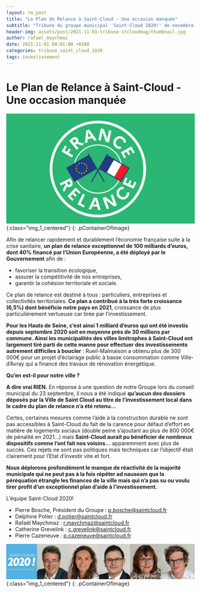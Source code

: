 ```yaml
---
layout: rm_post
title: "Le Plan de Relance à Saint-Cloud - Une occasion manquée"
subtitle: "Tribune du groupe municipal 'Saint-Cloud 2020!' de novembre 2021"
header-img: assets/post/2021-11-01-tribune-stcloudmag/thumbnail.jpg
author: rafael_maychmaz
date: 2021-11-01 00:01:00 +0100
categories: tribune_saint_cloud_2020 
tags: investissement
---
```


# Le Plan de Relance à Saint-Cloud - Une occasion manquée

![texte alternatif à l'image](/assets/post/2021-11-01-tribune-stcloudmag/thumbnail.jpg "Description de l info-bulle image"){:class="img_1_centered"}
{: .pContainerOfImage}

Afin de relancer rapidement et durablement l’économie française suite à la crise sanitaire, **un plan de relance exceptionnel de 100 milliards d’euros, dont 40% financé par l’Union Européenne, a été déployé par le Gouvernement** afin de :
- favoriser la transition écologique,
- assurer la compétitivité de nos entreprises,
- garantir la cohésion territoriale et sociale.

Ce plan de relance est destiné à tous : particuliers, entreprises et collectivités territoriales. **Ce plan a contribué à la très forte croissance (6,5%) dont bénéficie notre pays en 2021**, croissance de plus particulièrement vertueuse car tirée par l’investissement.

**Pour les Hauts de Seine, c’est ainsi 1 milliard d’euros qui ont été investis depuis septembre 2020 soit en moyenne près de 30 millions par commune. Ainsi les municipalités des villes limitrophes à Saint-Cloud ont largement tiré parti de cette manne pour effectuer des investissements autrement difficiles à boucler** : Rueil-Malmaison a obtenu plus de 300 000€ pour un projet d’éclairage public à basse consommation comme Ville-d’Avray qui a financé des travaux de rénovation énergétique.

**Qu’en est-il pour notre ville ?**

**A dire vrai RIEN.** En réponse à une question de notre Groupe lors du conseil municipal du 23 septembre, il nous a été indiqué **qu’aucun des dossiers déposés par la Ville de Saint Cloud au titre de l’investissement local dans le cadre du plan de relance n’a été retenu…**

Certes, certaines mesures comme l’aide à la construction durable ne sont pas accessibles à Saint-Cloud du fait de la carence pour défaut d’effort en matière de logements sociaux (double peine s’ajoutant au plus de 800 000€ de pénalité en 2021…) mais **Saint-Cloud aurait pu bénéficier de nombreux dispositifs comme l’ont fait nos voisins…** apparemment avec plus de succès. Ces rejets ne sont pas politiques mais techniques car l’objectif était clairement pour l’Etat d’investir vite et fort.

**Nous déplorons profondément le manque de réactivité de la majorité municipale qui ne peut pas à la fois répéter ad nauseam que la péréquation étrangle les finances de la ville mais qui n’a pas su ou voulu tirer profit d’un exceptionnel plan d’aide à l’investissement.**

L’équipe Saint-Cloud 2020!
- Pierre Bosche, Président du Groupe :
p.bosche@saintcloud.fr
- Delphine Potier : d.potier@saintcloud.fr
- Rafaël Maychmaz : r.maychmaz@saintcloud.fr
- Catherine Grevelink : c.grevelink@saintcloud.fr
- Pierre Cazeneuve : p.cazeneuve@saintcloud.fr

![texte alternatif à l'image](/assets/post/2020-03-15-elections-municipales-2020/2020-03-15_photo_des_elus.png "Description de l info-bulle image"){:class="img_1_centered"}
{: .pContainerOfImage}


